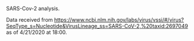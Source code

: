 SARS-Cov-2 analysis.

Data received from https://www.ncbi.nlm.nih.gov/labs/virus/vssi/#/virus?SeqType_s=Nucleotide&VirusLineage_ss=SARS-CoV-2,%20taxid:2697049 as of 4/21/2020 at 18:00.
